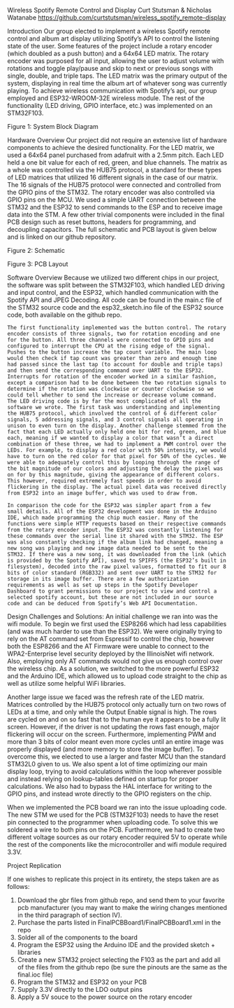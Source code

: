 Wireless Spotify Remote Control and Display
Curt Stutsman & Nicholas Watanabe
https://github.com/curtstutsman/wireless_spotify_remote-display

Introduction
	Our group elected to implement a wireless Spotify remote control and album art display utilizing Spotify’s API to control the listening state of the user. Some features of the project include a rotary encoder (which doubled as a push button) and a 64x64 LED matrix. The rotary encoder was purposed for all input, allowing the user to adjust volume with rotations and toggle play/pause and skip to next or previous songs with single, double, and triple taps. The LED matrix was the primary output of the system, displaying in real time the album art of whatever song was currently playing. To achieve wireless communication with Spotify’s api, our group employed and ESP32-WROOM-32E wireless module. The rest of the functionality (LED driving, GPIO interface, etc.) was implemented on an STM32F103.

Figure 1: System Block Diagram

 	
Hardware Overview
	Our project did not require an extensive list of hardware components to achieve the desired functionality. For the LED matrix, we used a 64x64 panel purchased from adafruit with a 2.5mm pitch. Each LED held a one bit value for each of red, green, and blue channels. The matrix as a whole was controlled via the HUB75 protocol, a standard for these types of LED matrices that utilized 16 different signals in the case of our matrix. The 16 signals of the HUB75 protocol were connected and controlled from the GPIO pins of the STM32. The rotary encoder was also controlled via GPIO pins on the MCU. We used a simple UART connection between the STM32 and the ESP32 to send commands to the ESP and to receive image data into the STM. A few other trivial components were included in the final PCB design such as reset buttons, headers for programming, and decoupling capacitors. The full schematic and PCB layout is given below and is linked on our github repository.

Figure 2: Schematic

Figure 3: PCB Layout

Software Overview
	Because we utilized two different chips in our project, the software was split between the STM32F103, which handled LED driving and input control, and the ESP32, which handled communication with the Spotify API and JPEG Decoding. All code can be found in the main.c file of the STM32 source code and the esp32_sketch.ino file of the ESP32 source code, both available on the github repo.

	The first functionality implemented was the button control. The rotary encoder consists of three signals, two for rotation encoding and one for the button. All three channels were connected to GPIO pins and configured to interrupt the CPU at the rising edge of the signal. Pushes to the button increase the tap count variable. The main loop would then check if tap count was greater than zero and enough time had passed since the last tap (to account for double and triple taps) and then send the corresponding command over UART to the ESP32. Interrupts for rotation of the encoder worked in a similar fashion, except a comparison had to be done between the two rotation signals to determine if the rotation was clockwise or counter clockwise so we could tell whether to send the increase or decrease volume command. The LED driving code is by far the most complicated of all the software we wrote. The first task was understanding and implementing the HUB75 protocol, which involved the control of 6 different color signals, 5 addressing signals, and 3 control signals all operating in unison to even turn on the display. Another challenge stemmed from the fact that each LED actually only held one bit for red, green, and blue each, meaning if we wanted to display a color that wasn’t a direct combination of these three, we had to implement a PWM control over the LEDs. For example, to display a red color with 50% intensity, we would have to turn on the red color for that pixel for 50% of the cycles. We were able to adequately control this by looping through the range of the bit magnitude of our colors and adjusting the delay the pixel was on for by this magnitude, giving the appearance of different colors. This however, required extremely fast speeds in order to avoid flickering in the display. The actual pixel data was received directly from ESP32 into an image buffer, which was used to draw from.

	In comparison the code for the ESP32 was simpler apart from a few small details. All of the ESP32 development was done in the Arduino IDE, which made programming the chip much easier. Many of the functions were simple HTTP requests based on their respective commands from the rotary encoder input. The ESP32 was constantly listening for these commands over the serial line it shared with the STM32. The ESP was also constantly checking if the album link had changed, meaning a new song was playing and new image data needed to be sent to the STM32. If there was a new song, it was downloaded from the link (which is provided by the Spotify API), saved to SPIFFS (the ESP32’s built in filesystem), decoded into the raw pixel values, formatted to fit our 8 bits of color standard (RGB332) and sent over UART to the STM32 for storage in its image buffer. There are a few authorization requirements as well as set up steps in the Spotify Developer Dashboard to grant permissions to our project to view and control a selected spotify account, but these are not included in our source code and can be deduced from Spotify’s Web API Documentation. 

Design Challenges and Solutions:
An initial challenge we ran into was the wifi module. To begin we first used the ESP8266 which had less capabilities (and was much harder to use than the ESP32). We were originally trying to rely on the AT command set from Espressif to control the chip, however both the ESP8266 and the AT Firmware were unable to connect to the WPA2-Enterprise level security deployed by the IllinoisNet wifi network. Also, employing only AT commands would not give us enough control over the wireless chip. As a solution, we switched to the more powerful ESP32 and the Arduino IDE, which allowed us to upload code straight to the chip as well as utilize some helpful WiFi libraries.

Another large issue we faced was the refresh rate of the LED matrix. Matrices controlled by the HUB75 protocol only actually turn on two rows of LEDs at a time, and only while the Output Enable signal is high. The rows are cycled on and on so fast that to the human eye it appears to be a fully lit screen. However, if the driver is not updating the rows fast enough, major flickering will occur on the screen. Furthermore, implementing PWM and more than 3 bits of color meant even more cycles until an entire image was properly displayed (and more memory to store the image buffer). To overcome this, we elected to use a larger and faster MCU than the standard STM32L0 given to us. We also spent a lot of time optimizing our main display loop, trying to avoid calculations within the loop wherever possible and instead relying on lookup-tables defined on startup for proper calculations. We also had to bypass the HAL interface for writing to the GPIO pins, and instead wrote directly to the GPIO registers on the chip. 

 When we implemented the PCB board we ran into the issue uploading code. The new STM we used for the PCB (STM32F103) needs to have the reset pin connected to the programmer when uploading code. To solve this we soldered a wire to both pins on the PCB. Furthermore, we had to create two different voltage sources as our rotary encoder required 5V to operate while the rest of the components like the microcontroller and wifi module required 3.3V.

Project Replication

If one wishes to replicate this project in its entirety, the steps taken are as follows:

1. Download the gbr files from github repo, and send them to your favorite pcb manufacturer (you may want to make the wiring changes mentioned in the third paragraph of section IV).
2. Purchase the parts listed in FinalPCBBoard1/FinalPCBBoard1.xml in the repo
3. Solder all of the components to the board
4. Program the ESP32 using the Arduino IDE and the provided sketch + libraries
5. Create a new STM32 project selecting the F103 as the part and add all of the files from the github repo (be sure the pinouts are the same as the final.ioc file)
6. Program the STM32 and ESP32 on your PCB
7. Supply 3.3V directly to the LDO output pins
8. Apply a 5V souce to the power source on the rotary encoder
